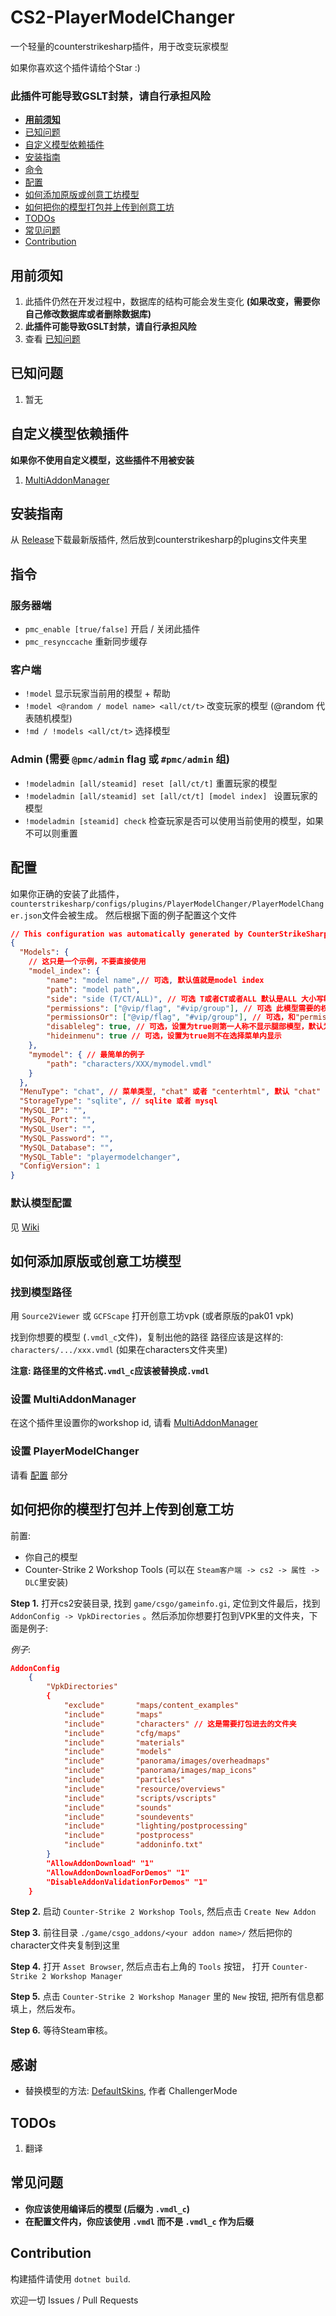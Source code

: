 # CS2-PlayerModelChanger
一个轻量的counterstrikesharp插件，用于改变玩家模型

如果你喜欢这个插件请给个Star :)
### 此插件可能导致GSLT封禁，请自行承担风险
- **[用前须知](#用前须知)**
- [已知问题](#k已知问题)
- [自定义模型依赖插件](#自定义模型依赖插件)
- [安装指南](#安装指南)
- [命令](#命令)
- [配置](#配置)
- [如何添加原版或创意工坊模型](#如何添加原版或创意工坊模型)
- [如何把你的模型打包并上传到创意工坊](#如何把你的模型打包并上传到创意工坊)
- [TODOs](#todos)
- [常见问题](#常见问题)
- [Contribution](#contribution)

## 用前须知
1. 此插件仍然在开发过程中，数据库的结构可能会发生变化 **(如果改变，需要你自己修改数据库或者删除数据库)**
2. **此插件可能导致GSLT封禁，请自行承担风险**
3. 查看 [已知问题](#已知问题)

## 已知问题
1. 暂无

## 自定义模型依赖插件
**如果你不使用自定义模型，这些插件不用被安装**
1. [MultiAddonManager](https://github.com/Source2ZE/MultiAddonManager)

## 安装指南
从 [Release](https://github.com/samyycX/CS2-PlayerModelChanger/releases)下载最新版插件, 然后放到counterstrikesharp的plugins文件夹里

## 指令
### 服务器端
- `pmc_enable [true/false]` 开启 / 关闭此插件
- `pmc_resynccache` 重新同步缓存
### 客户端
- `!model` 显示玩家当前用的模型 + 帮助
- `!model <@random / model name> <all/ct/t>` 改变玩家的模型 (@random 代表随机模型)
- `!md / !models <all/ct/t>` 选择模型
### Admin (需要 `@pmc/admin` flag 或 `#pmc/admin` 组)
- `!modeladmin [all/steamid] reset [all/ct/t]` 重置玩家的模型
- `!modeladmin [all/steamid] set [all/ct/t] [model index] ` 设置玩家的模型
- `!modeladmin [steamid] check` 检查玩家是否可以使用当前使用的模型，如果不可以则重置
## 配置
如果你正确的安装了此插件，`counterstrikesharp/configs/plugins/PlayerModelChanger/PlayerModelChanger.json`文件会被生成。
然后根据下面的例子配置这个文件
```json
// This configuration was automatically generated by CounterStrikeSharp for plugin 'PlayerModelChanger', at 2024/02/23 11:41:05
{
  "Models": {
	// 这只是一个示例，不要直接使用
	"model_index": {
		"name": "model name",// 可选, 默认值就是model index
		"path": "model path",
		"side": "side (T/CT/ALL)", // 可选 T或者CT或者ALL 默认是ALL 大小写敏感
		"permissions": ["@vip/flag", "#vip/group"], // 可选 此模型需要的权限
		"permissionsOr": ["@vip/flag", "#vip/group"], // 可选，和"permissions"一样，但是使用或条件判断
		"disableleg": true, // 可选，设置为true则第一人称不显示腿部模型，默认为false
		"hideinmenu": true // 可选，设置为true则不在选择菜单内显示
	},
	"mymodel": { // 最简单的例子
		"path": "characters/XXX/mymodel.vmdl"
	} 
  },
  "MenuType": "chat", // 菜单类型, "chat" 或者 "centerhtml", 默认 "chat"
  "StorageType": "sqlite", // sqlite 或者 mysql
  "MySQL_IP": "",
  "MySQL_Port": "",
  "MySQL_User": "",
  "MySQL_Password": "",
  "MySQL_Database": "",
  "MySQL_Table": "playermodelchanger",
  "ConfigVersion": 1
}
```

### 默认模型配置
见 [Wiki](https://github.com/samyycX/CS2-PlayerModelChanger/wiki/Default-Model-Configuration-(Optional))


## 如何添加原版或创意工坊模型

### 找到模型路径
用 `Source2Viewer` 或 `GCFScape` 打开创意工坊vpk (或者原版的pak01 vpk)

找到你想要的模型 (`.vmdl_c`文件)，复制出他的路径
路径应该是这样的: `characters/.../xxx.vmdl` (如果在characters文件夹里)

**注意: 路径里的文件格式`.vmdl_c`应该被替换成`.vmdl`**


### 设置 MultiAddonManager
在这个插件里设置你的workshop id, 请看 [MultiAddonManager](https://github.com/Source2ZE/MultiAddonManager)

### 设置 PlayerModelChanger
请看 [配置](#配置) 部分


## 如何把你的模型打包并上传到创意工坊
前置:
- 你自己的模型
- Counter-Strike 2 Workshop Tools (可以在 `Steam客户端 -> cs2 -> 属性 -> DLC`里安装)

**Step 1.** 打开cs2安装目录, 找到 `game/csgo/gameinfo.gi`,
定位到文件最后，找到`AddonConfig -> VpkDirectories`
。然后添加你想要打包到VPK里的文件夹，下面是例子:


*例子*:
```json
AddonConfig	
	{
		"VpkDirectories"
		{
			"exclude"       "maps/content_examples"
			"include"       "maps"
			"include"		"characters" // 这是需要打包进去的文件夹
			"include"       "cfg/maps"
			"include"       "materials"
			"include"       "models"
			"include"       "panorama/images/overheadmaps"
			"include"       "panorama/images/map_icons"
			"include"       "particles"
			"include"       "resource/overviews"
			"include"       "scripts/vscripts"
			"include"       "sounds"
			"include"       "soundevents"
			"include"       "lighting/postprocessing"
			"include"       "postprocess"
			"include"       "addoninfo.txt"
		} 
		"AllowAddonDownload" "1"
		"AllowAddonDownloadForDemos" "1"
		"DisableAddonValidationForDemos" "1"
	}
```

**Step 2.** 启动 `Counter-Strike 2 Workshop Tools`, 然后点击 `Create New Addon`

**Step 3.** 前往目录 `./game/csgo_addons/<your addon name>/` 然后把你的character文件夹复制到这里

**Step 4.** 打开 `Asset Browser`, 然后点击右上角的 `Tools` 按钮， 打开 `Counter-Strike 2 Workshop Manager`

**Step 5.** 点击 `Counter-Strike 2 Workshop Manager` 里的 `New` 按钮, 把所有信息都填上，然后发布。

**Step 6.** 等待Steam审核。

## 感谢
- 替换模型的方法: [DefaultSkins](https://github.com/Challengermode/cm-cs2-defaultskins), 作者 ChallengerMode

## TODOs
1. 翻译

## 常见问题
- **你应该使用编译后的模型 (后缀为 `.vmdl_c`)**
- **在配置文件内，你应该使用 `.vmdl` 而不是 `.vmdl_c` 作为后缀**

## Contribution
构建插件请使用 `dotnet build`.

欢迎一切 Issues / Pull Requests